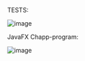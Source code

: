 TESTS:

![image](https://github.com/h587726/dat110-project2-mom-startcode/assets/54097862/99a1618f-db75-46b5-9373-0446bb763237)

JavaFX Chapp-program:

![image](https://github.com/h587726/dat110-project2-mom-startcode/assets/54097862/64747968-d555-4217-8b01-52f3b04962de)

